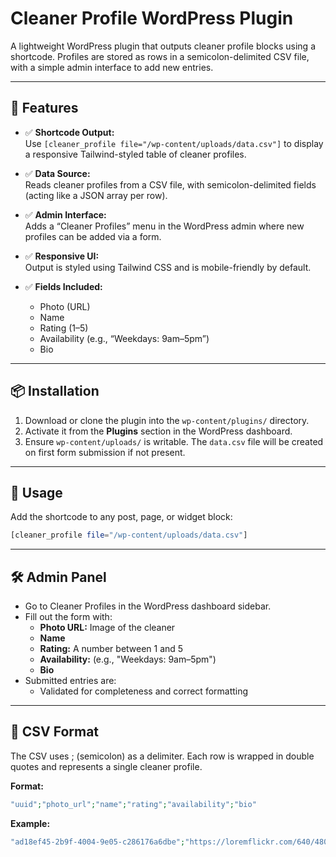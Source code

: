 # Cleaner Profile WordPress Plugin

A lightweight WordPress plugin that outputs cleaner profile blocks using a shortcode. Profiles are stored as rows in a semicolon-delimited CSV file, with a simple admin interface to add new entries.

---

## 🔧 Features

- ✅ **Shortcode Output:**  
  Use `[cleaner_profile file="/wp-content/uploads/data.csv"]` to display a responsive Tailwind-styled table of cleaner profiles.

- ✅ **Data Source:**  
  Reads cleaner profiles from a CSV file, with semicolon-delimited fields (acting like a JSON array per row).

- ✅ **Admin Interface:**  
  Adds a “Cleaner Profiles” menu in the WordPress admin where new profiles can be added via a form.

- ✅ **Responsive UI:**  
  Output is styled using Tailwind CSS and is mobile-friendly by default.

- ✅ **Fields Included:**
  - Photo (URL)
  - Name
  - Rating (1–5)
  - Availability (e.g., “Weekdays: 9am–5pm”)
  - Bio

---

## 📦 Installation

1. Download or clone the plugin into the `wp-content/plugins/` directory.
2. Activate it from the **Plugins** section in the WordPress dashboard.
3. Ensure `wp-content/uploads/` is writable. The `data.csv` file will be created on first form submission if not present.

---

## 🧪 Usage

Add the shortcode to any post, page, or widget block:

```php
[cleaner_profile file="/wp-content/uploads/data.csv"]
```

---

## 🛠 Admin Panel

- Go to Cleaner Profiles in the WordPress dashboard sidebar.
- Fill out the form with:
  - **Photo URL:** Image of the cleaner
  - **Name**
  - **Rating:** A number between 1 and 5
  - **Availability:** (e.g., "Weekdays: 9am–5pm")
  - **Bio**
- Submitted entries are:
  - Validated for completeness and correct formatting

---

## 📁 CSV Format
The CSV uses ; (semicolon) as a delimiter. Each row is wrapped in double quotes and represents a single cleaner profile.

**Format:** 

```php
"uuid";"photo_url";"name";"rating";"availability";"bio"
```

**Example:** 

```php
"ad18ef45-2b9f-4004-9e05-c286176a6dbe";"https://loremflickr.com/640/480?lock=1";"Jane Doe";"4.8";"Weekdays: 9am–5pm";"Experienced housekeeper with 5+ years of residential cleaning."
```